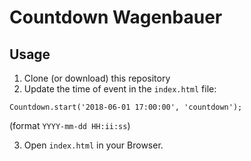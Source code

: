 # Countdown Wagenbauer

## Usage
1. Clone (or download) this repository
2. Update the time of event in the `index.html` file:
```
Countdown.start('2018-06-01 17:00:00', 'countdown');
```
(format `YYYY-mm-dd HH:ii:ss`)
 
3. Open `index.html` in your Browser. 